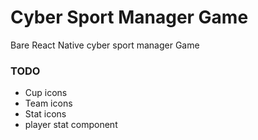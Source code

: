 # Cyber Sport Manager Game

Bare React Native cyber sport manager Game

### TODO

- Cup icons
- Team icons
- Stat icons
- player stat component
